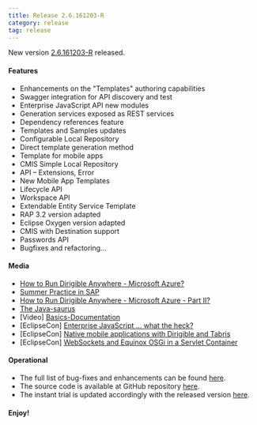 ```yaml
---
title: Release 2.6.161203-R
category: release
tag: release
---
```


New version [2.6.161203-R](http://download.eclipse.org/dirigible/drops/R-2.6-201612030405/index.html) released.

#### Features

* Enhancements on the "Templates" authoring capabilities
* Swagger integration for API discovery and test
* Enterprise JavaScript API new modules
* Generation services exposed as REST services
* Dependency references feature
* Templates and Samples updates
* Configurable Local Repository
* Direct template generation method
* Template for mobile apps
* CMIS Simple Local Repository
* API – Extensions, Error
* New Mobile App Templates
* Lifecycle API
* Workspace API
* Extendable Entity Service Template
* RAP 3.2 version adapted
* Eclipse Oxygen version adapted
* CMIS with Destination support
* Passwords API
* Bugfixes and refactoring...

#### Media

* [How to Run Dirigible Anywhere - Microsoft Azure?](http://www.dirigible.io/blogs/2016/08/09/how-to-run-dirigible-anywhere-microsoft-azure.html)
* [Summer Practice in SAP](http://www.dirigible.io/blogs/2016/08/17/sap-summer-practice.html)
* [How to Run Dirigible Anywhere - Microsoft Azure - Part II?](http://www.dirigible.io/blogs/2016/08/18/how-to-run-dirigible-anywhere-microsoft-azure-part-2.html)
* [The Java-saurus](http://www.dirigible.io/blogs/2016/09/12/the-java-saurus.html)
* [Video] [Basics-Documentation](https://www.youtube.com/watch?v=IXvVQgsW9QI)
* [EclipseCon] [Enterprise JavaScript ... what the heck?](https://www.eclipsecon.org/europe2016/session/enterprise-javascript-what-heck)
* [EclipseCon] [Native mobile applications with Dirigible and Tabris](https://www.eclipsecon.org/europe2016/session/native-mobile-applications-dirigible-and-tabris)
* [EclipseCon] [WebSockets and Equinox OSGi in a Servlet Container](https://www.eclipsecon.org/europe2016/session/websockets-and-equinox-osgi-servlet-container)


#### Operational

* The full list of bug-fixes and enhancements can be found [here](https://bugs.eclipse.org/bugs/buglist.cgi?bug_status=UNCONFIRMED&bug_status=NEW&bug_status=ASSIGNED&bug_status=REOPENED&bug_status=RESOLVED&bug_status=VERIFIED&bug_status=CLOSED&classification=ECD&columnlist=product%2Ccomponent%2Cassigned_to%2Cbug_status%2Cresolution%2Cshort_desc%2Cchangeddate%2Cversion%2Ctarget_milestone&known_name=Dirigible%202.6&list_id=14031710&product=Dirigible&query_based_on=Dirigible%202.6&query_format=advanced&version=2.6).
* The source code is available at GitHub repository [here](https://github.com/eclipse/dirigible/tree/2.6.161203-R).
* The instant trial is updated accordingly with the released version [here](http://trial.dirigible.io).


#### Enjoy!
